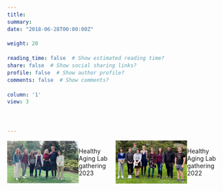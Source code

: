 ```yaml
---
title: 
summary: 
date: "2018-06-28T00:00:00Z"

weight: 20

reading_time: false  # Show estimated reading time?
share: false  # Show social sharing links?
profile: false  # Show author profile?
comments: false  # Show comments?

column: '1'
view: 3


  
---
```

<!-- Image Gallery -->
<div style="display: flex; justify-content: center; align-items: center;">
    <img src="HALab2023.jpeg" alt="Lab gathering 2023" style="width: 33%;">
    <p>Healthy Aging Lab gathering 2023</p>
    <img src="HALab2022.jpeg" alt="Lab gathering 2022" style="width: 33%;">
    <p>Healthy Aging Lab gathering 2022</p>
</div>
<!-- End of Image Gallery -->

